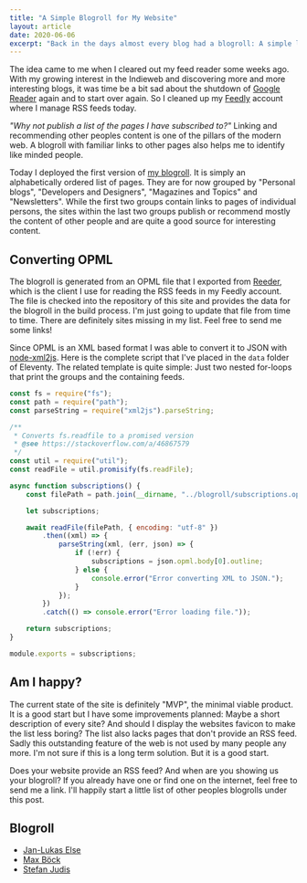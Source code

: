 ```yaml
---
title: "A Simple Blogroll for My Website"
layout: article
date: 2020-06-06
excerpt: "Back in the days almost every blog had a blogroll: A simple list of other websites that the owner likes or recommends. I've already seen some on other sites in the past weeks - maybe it's time to bring that tradition back."
---
```


The idea came to me when I cleared out my feed reader some weeks ago. With my growing interest in the Indieweb and discovering more and more interesting blogs, it was time be a bit sad about the shutdown of <a href="https://www.google.com/reader/about/">Google Reader</a> again and to start over again. So I cleaned up my <a href="https://feedly.com/">Feedly</a> account where I manage RSS feeds today.

<em>"Why not publish a list of the pages I have subscribed to?"</em> Linking and recommending other peoples content is one of the pillars of the modern web. A blogroll with familiar links to other pages also helps me to identify like minded people.

Today I deployed the first version of <a href="/blogroll/">my blogroll</a>. It is simply an alphabetically ordered list of pages. They are for now grouped by "Personal blogs", "Developers and Designers", "Magazines and Topics" and "Newsletters". While the first two groups contain links to pages of individual persons, the sites within the last two groups publish or recommend mostly the content of other people and are quite a good source for interesting content.

## Converting OPML

The blogroll is generated from an OPML file that I exported from <a href="https://reederapp.com/">Reeder</a>, which is the client I use for reading the RSS feeds in my Feedly account. The file is checked into the repository of this site and provides the data for the blogroll in the build process. I'm just going to update that file from time to time. There are definitely sites missing in my list. Feel free to send me some links!

Since OPML is an XML based format I was able to convert it to JSON with <a href="https://github.com/Leonidas-from-XIV/node-xml2js">node-xml2js</a>. Here is the complete script that I've placed in the <code>data</code> folder of Eleventy. The related template is quite simple: Just two nested for-loops that print the groups and the containing feeds.

```js
const fs = require("fs");
const path = require("path");
const parseString = require("xml2js").parseString;

/**
 * Converts fs.readfile to a promised version
 * @see https://stackoverflow.com/a/46867579
 */
const util = require("util");
const readFile = util.promisify(fs.readFile);

async function subscriptions() {
    const filePath = path.join(__dirname, "../blogroll/subscriptions.opml");

    let subscriptions;

    await readFile(filePath, { encoding: "utf-8" })
        .then((xml) => {
            parseString(xml, (err, json) => {
                if (!err) {
                    subscriptions = json.opml.body[0].outline;
                } else {
                    console.error("Error converting XML to JSON.");
                }
            });
        })
        .catch(() => console.error("Error loading file."));

    return subscriptions;
}

module.exports = subscriptions;
```

## Am I happy?

The current state of the site is definitely "MVP", the minimal viable product. It is a good start but I have some improvements planned: Maybe a short description of every site? And should I display the websites favicon to make the list less boring? The list also lacks pages that don't provide an RSS feed. Sadly this outstanding feature of the web is not used by many people any more. I'm not sure if this is a long term solution. But it is a good start.

Does your website provide an RSS feed? And when are you showing us your blogroll? If you already have one or find one on the internet, feel free to send me a link. I'll happily start a little list of other peoples blogrolls under this post.

## Blogroll

-   [Jan-Lukas Else](https://jlelse.blog/blogroll/)
-   [Max Böck](https://mxb.dev/blogroll/)
-   [Stefan Judis](https://www.stefanjudis.com/blogroll/)
